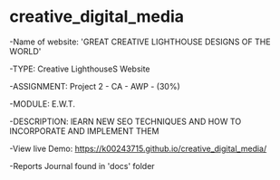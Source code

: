 # creative_digital_media




-Name of website: 'GREAT CREATIVE LIGHTHOUSE DESIGNS OF THE WORLD'

-TYPE: Creative LighthouseS Website

-ASSIGNMENT: Project 2 - CA - AWP - (30%)

-MODULE: E.W.T.

-DESCRIPTION: lEARN NEW SEO TECHNIQUES AND HOW TO INCORPORATE AND IMPLEMENT THEM

-View live Demo: https://k00243715.github.io/creative_digital_media/

-Reports Journal found in 'docs' folder
